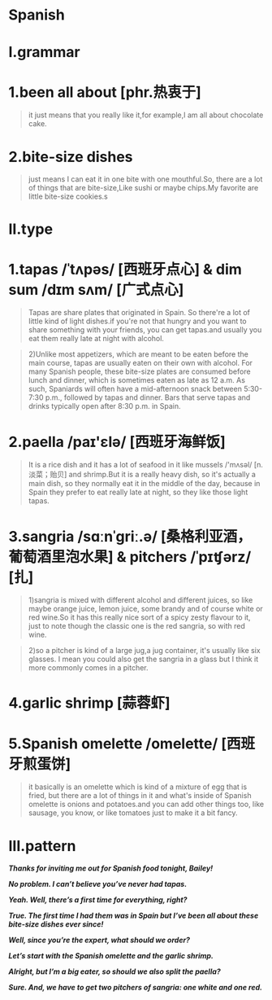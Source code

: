 # Spanish 
# I.grammar
# 1.been all about [phr.热衷于]
> it just means that you really like it,for example,I am all about chocolate cake.

# 2.bite-size dishes 
> just means I can eat it in one bite with one mouthful.So, there are a lot of things that are bite-size,Like sushi or maybe chips.My favorite are little bite-size cookies.s

# II.type
# 1.tapas /ˈtʌpəs/ [西班牙点心] & dim sum /dɪm sʌm/ [广式点心]
> Tapas are share plates that originated in Spain. So there're a lot of little kind of light dishes.if you're not that hungry and you want to share something with your friends, you can get tapas.and usually you eat them really late at night with alcohol.

> 2)Unlike most appetizers, which are meant to be eaten before the main course, tapas are usually eaten on their own with alcohol.  For many Spanish people, these bite-size plates are consumed before lunch and dinner, which is sometimes eaten as late as 12 a.m. As such, Spaniards will often have a mid-afternoon snack between 5:30-7:30 p.m., followed by tapas and dinner. Bars that serve tapas and drinks typically open after 8:30 p.m. in Spain. 

# 2.paella /paɪ'ɛlə/ [西班牙海鲜饭]
> It is a rice dish and it has a lot of seafood in it like mussels /'mʌsəl/ [n.淡菜；贻贝] and shrimp.But it is a really heavy dish, so it's actually a main dish, so they normally eat it in the middle of the day, because in Spain they prefer to eat really late at night, so they like those light tapas.

# 3.sangria /sɑːnˈɡriː.ə/ [桑格利亚酒，葡萄酒里泡水果] & pitchers /ˈpɪʧərz/ [扎]
> 1)sangria is mixed with different alcohol and different juices, so like maybe orange juice, lemon juice, some brandy and of course white or red wine.So it has this really nice sort of a spicy zesty flavour to it, just to note though the classic one is the red sangria, so with red wine.

> 2)so a pitcher is kind of a large jug,a jug container, it's usually like six glasses. I mean you could also get the sangria in a glass but I think it more commonly comes in a pitcher.

# 4.garlic shrimp [蒜蓉虾]

# 5.Spanish omelette /omelette/ [西班牙煎蛋饼]
> it basically is an omelette which is kind of a mixture of egg that is fried, but there are a lot of things in it and what's inside of Spanish omelette is onions and potatoes.and you can add other things too, like sausage, you know, or like tomatoes just to make it a bit fancy.

# III.pattern
***Thanks for inviting me out for Spanish food tonight, Bailey!***

***No problem. I can’t believe you’ve never had tapas.***

***Yeah. Well, there’s a first time for everything, right?***

***True. The first time I had them was in Spain but I’ve been all about these bite-size dishes ever since!***

***Well, since you’re the expert, what should we order?***

***Let’s start with the Spanish omelette and the garlic shrimp.***

***Alright, but I’m a big eater, so should we also split the paella?***

***Sure. And, we have to get two pitchers of sangria: one white and one red.***

